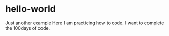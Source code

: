 # hello-world
Just another example
Here I am practicing how to code. I want to complete the 100days of code. 
